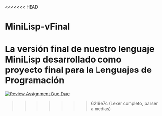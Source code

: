 <<<<<<< HEAD
# MiniLisp-vFinal
La versión final de nuestro lenguaje MiniLisp desarrollado como proyecto final para la Lenguajes de Programación
=======
[![Review Assignment Due Date](https://classroom.github.com/assets/deadline-readme-button-22041afd0340ce965d47ae6ef1cefeee28c7c493a6346c4f15d667ab976d596c.svg)](https://classroom.github.com/a/hFl3Zd_D)
>>>>>>> 6219e7c (Lexer completo, parser a medias)

